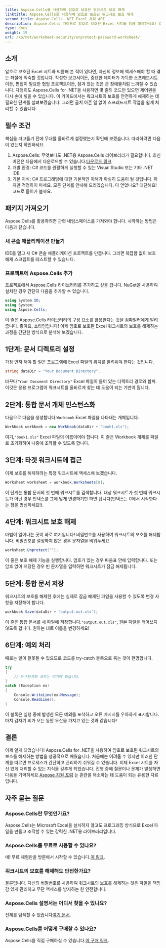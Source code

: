 ```yaml
---
title: Aspose.Cells를 사용하여 암호로 보호된 워크시트 보호 해제
linktitle: Aspose.Cells를 사용하여 암호로 보호된 워크시트 보호 해제
second_title: Aspose.Cells .NET Excel 처리 API
description: Aspose.Cells 가이드로 암호로 보호된 Excel 시트를 잠금 해제하세요! C#을 사용하여 손쉽게 액세스 권한을 되찾는 간단한 단계.
type: docs
weight: 19
url: /ko/net/worksheet-security/unprotect-password-worksheet/
---
```

## 소개
암호로 보호된 Excel 시트와 씨름해 본 적이 있다면, 자신의 정보에 액세스해야 할 때 겪는 좌절에 익숙할 것입니다. 작성한 보고서이든, 중요한 데이터가 가득한 스프레드시트이든, 편집이 필요한 협업 프로젝트이든, 잠겨 있는 것은 큰 장애물처럼 느껴질 수 있습니다. 다행히도 Aspose.Cells for .NET을 사용하면 몇 줄의 코드만 있으면 제어권을 다시 손에 넣을 수 있습니다. 이 가이드에서는 워크시트의 보호를 안전하게 해제하는 데 필요한 단계를 살펴보겠습니다. 그러면 골치 아픈 일 없이 스프레드시트 작업을 쉽게 처리할 수 있습니다.
## 필수 조건
핵심을 파고들기 전에 무대를 올바르게 설정했는지 확인해 보겠습니다. 따라하려면 다음이 있는지 확인하세요.
1. Aspose.Cells: 무엇보다도 .NET용 Aspose.Cells 라이브러리가 필요합니다. 최신 버전은 다음에서 다운로드할 수 있습니다.[다운로드 링크](https://releases.aspose.com/cells/net/).
2. 개발 환경: C# 코드를 원활하게 실행할 수 있는 Visual Studio 또는 기타 .NET IDE.
3. 기본 지식: C# 프로그래밍에 대한 기본적인 이해가 확실히 도움이 될 것입니다. 하지만 걱정하지 마세요. 모든 단계를 안내해 드리겠습니다.
다 얻었나요? 대단해요! 코드로 들어가 볼까요.
## 패키지 가져오기
Aspose.Cells를 활용하려면 관련 네임스페이스를 가져와야 합니다. 시작하는 방법은 다음과 같습니다.
### 새 콘솔 애플리케이션 만들기
IDE를 열고 새 C# 콘솔 애플리케이션 프로젝트를 만듭니다. 그러면 복잡함 없이 보호 해제 스크립트를 테스트할 수 있습니다.
### 프로젝트에 Aspose.Cells 추가
프로젝트에서 Aspose.Cells 라이브러리를 추가하고 싶을 겁니다. NuGet을 사용하여 설치한 경우 간단히 다음을 추가할 수 있습니다.
```csharp
using System.IO;
using System;
using Aspose.Cells;
```
이 줄은 Aspose.Cells 라이브러리의 구성 요소를 활용한다는 것을 컴파일러에게 알려줍니다.
좋아요, 쇼타임입니다! 이제 암호로 보호된 Excel 워크시트의 보호를 해제하는 과정을 간단한 방식으로 분석해 보겠습니다.
## 1단계: 문서 디렉토리 설정
가장 먼저 해야 할 일은 프로그램에 Excel 파일의 위치를 알려줘야 한다는 것입니다.
```csharp
string dataDir = "Your Document Directory";
```
 바꾸다`"Your Document Directory"` Excel 파일이 들어 있는 디렉토리 경로와 함께. 이것은 응용 프로그램이 워크시트를 올바르게 찾는 데 도움이 되는 기반이 됩니다.
## 2단계: 통합 문서 개체 인스턴스화
 다음으로 다음을 생성합니다.`Workbook` Excel 파일을 나타내는 개체입니다.
```csharp
Workbook workbook = new Workbook(dataDir + "book1.xls");
```
 여기,`"book1.xls"` Excel 파일의 이름이어야 합니다. 이 줄은 Workbook 개체를 파일로 초기화하여 나중에 조작할 수 있도록 합니다.
## 3단계: 타겟 워크시트에 접근
이제 보호를 해제하려는 특정 워크시트에 액세스해 보겠습니다.
```csharp
Worksheet worksheet = workbook.Worksheets[0];
```
이 단계는 통합 문서의 첫 번째 워크시트를 검색합니다. 대상 워크시트가 첫 번째 워크시트가 아닌 경우 인덱스를 그에 맞게 변경하기만 하면 됩니다(인덱스는 0에서 시작한다는 점을 명심하세요!).
## 4단계: 워크시트 보호 해제
마법이 일어나는 곳이 바로 여기입니다! 비밀번호를 사용하여 워크시트의 보호를 해제합니다. 비밀번호를 설정하지 않은 경우 문자열을 비워두세요.
```csharp
worksheet.Unprotect("");
```
이 줄은 보호 해제 기능을 실행합니다. 암호가 있는 경우 따옴표 안에 입력합니다. 또는 암호 없이 저장된 경우 빈 문자열을 입력하면 워크시트가 잠금 해제됩니다.
## 5단계: 통합 문서 저장
워크시트의 보호를 해제한 후에는 실제로 잠금 해제된 파일을 사용할 수 있도록 변경 사항을 저장해야 합니다.
```csharp
workbook.Save(dataDir + "output.out.xls");
```
 이 줄은 통합 문서를 새 파일에 저장합니다.`"output.out.xls"`, 원본 파일을 덮어쓰지 않도록 합니다. 원하는 대로 이름을 변경하세요!
## 6단계: 예외 처리
때로는 일이 잘못될 수 있으므로 코드를 try-catch 블록으로 묶는 것이 현명합니다.
```csharp
try
{
    // 3~7단계의 코드는 여기에 있습니다.
}
catch (Exception ex)
{
    Console.WriteLine(ex.Message);
    Console.ReadLine();
}
```
이 블록은 실행 중에 발생한 모든 예외를 포착하고 오류 메시지를 우아하게 표시합니다. 마치 갑자기 비가 오는 동안 우산을 가지고 있는 것과 같습니다!
## 결론
이제 알게 되었습니다! Aspose.Cells for .NET을 사용하여 암호로 보호된 워크시트의 보호를 해제하는 방법을 성공적으로 배웠습니다. 처음에는 어려울 수 있지만 이러한 단계를 따르면 프로세스가 간단하고 관리하기 쉬워질 수 있습니다. 이제 Excel 시트를 자신 있게 처리할 수 있는 지식을 갖추게 되었습니다. 진행 중에 질문이나 문제가 발생하면 다음을 기억하세요.[Aspose 지원 포럼](https://forum.aspose.com/c/cells/9) 는 혼란을 해소하는 데 도움이 되는 유용한 자료입니다.
## 자주 묻는 질문
### Aspose.Cells란 무엇인가요?
Aspose.Cells는 Microsoft Excel을 설치하지 않고도 프로그래밍 방식으로 Excel 파일을 만들고 조작할 수 있는 강력한 .NET용 라이브러리입니다.
### Aspose.Cells를 무료로 사용할 수 있나요?
 네! 무료 체험판을 방문해서 시작할 수 있습니다.[이 링크](https://releases.aspose.com/).
### 워크시트의 보호를 해제해도 안전한가요?
물론입니다. 자신의 비밀번호를 사용하여 워크시트의 보호를 해제하는 것은 파일을 책임감 있게 관리하고 무단 액세스를 방지하는 한 안전합니다.
### Aspose.Cells 설명서는 어디서 찾을 수 있나요?
 전체를 탐색할 수 있습니다[여기 문서](https://reference.aspose.com/cells/net/).
### Aspose.Cells를 어떻게 구매할 수 있나요?
 Aspose.Cells를 직접 구매하실 수 있습니다.[이 구매 링크](https://purchase.aspose.com/buy).